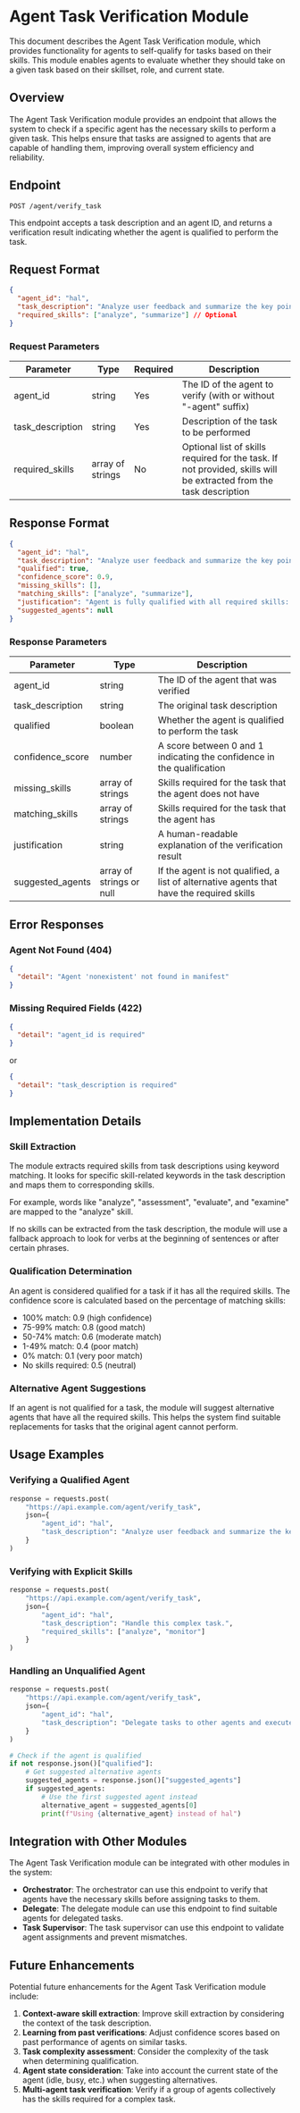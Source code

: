 # Agent Task Verification Module

This document describes the Agent Task Verification module, which provides functionality for agents to self-qualify for tasks based on their skills. This module enables agents to evaluate whether they should take on a given task based on their skillset, role, and current state.

## Overview

The Agent Task Verification module provides an endpoint that allows the system to check if a specific agent has the necessary skills to perform a given task. This helps ensure that tasks are assigned to agents that are capable of handling them, improving overall system efficiency and reliability.

## Endpoint

```
POST /agent/verify_task
```

This endpoint accepts a task description and an agent ID, and returns a verification result indicating whether the agent is qualified to perform the task.

## Request Format

```json
{
  "agent_id": "hal",
  "task_description": "Analyze user feedback and summarize the key points.",
  "required_skills": ["analyze", "summarize"] // Optional
}
```

### Request Parameters

| Parameter        | Type             | Required | Description                                                                                                        |
| ---------------- | ---------------- | -------- | ------------------------------------------------------------------------------------------------------------------ |
| agent_id         | string           | Yes      | The ID of the agent to verify (with or without "-agent" suffix)                                                    |
| task_description | string           | Yes      | Description of the task to be performed                                                                            |
| required_skills  | array of strings | No       | Optional list of skills required for the task. If not provided, skills will be extracted from the task description |

## Response Format

```json
{
  "agent_id": "hal",
  "task_description": "Analyze user feedback and summarize the key points.",
  "qualified": true,
  "confidence_score": 0.9,
  "missing_skills": [],
  "matching_skills": ["analyze", "summarize"],
  "justification": "Agent is fully qualified with all required skills: analyze, summarize.",
  "suggested_agents": null
}
```

### Response Parameters

| Parameter        | Type                     | Description                                                                               |
| ---------------- | ------------------------ | ----------------------------------------------------------------------------------------- |
| agent_id         | string                   | The ID of the agent that was verified                                                     |
| task_description | string                   | The original task description                                                             |
| qualified        | boolean                  | Whether the agent is qualified to perform the task                                        |
| confidence_score | number                   | A score between 0 and 1 indicating the confidence in the qualification                    |
| missing_skills   | array of strings         | Skills required for the task that the agent does not have                                 |
| matching_skills  | array of strings         | Skills required for the task that the agent has                                           |
| justification    | string                   | A human-readable explanation of the verification result                                   |
| suggested_agents | array of strings or null | If the agent is not qualified, a list of alternative agents that have the required skills |

## Error Responses

### Agent Not Found (404)

```json
{
  "detail": "Agent 'nonexistent' not found in manifest"
}
```

### Missing Required Fields (422)

```json
{
  "detail": "agent_id is required"
}
```

or

```json
{
  "detail": "task_description is required"
}
```

## Implementation Details

### Skill Extraction

The module extracts required skills from task descriptions using keyword matching. It looks for specific skill-related keywords in the task description and maps them to corresponding skills.

For example, words like "analyze", "assessment", "evaluate", and "examine" are mapped to the "analyze" skill.

If no skills can be extracted from the task description, the module will use a fallback approach to look for verbs at the beginning of sentences or after certain phrases.

### Qualification Determination

An agent is considered qualified for a task if it has all the required skills. The confidence score is calculated based on the percentage of matching skills:

- 100% match: 0.9 (high confidence)
- 75-99% match: 0.8 (good match)
- 50-74% match: 0.6 (moderate match)
- 1-49% match: 0.4 (poor match)
- 0% match: 0.1 (very poor match)
- No skills required: 0.5 (neutral)

### Alternative Agent Suggestions

If an agent is not qualified for a task, the module will suggest alternative agents that have all the required skills. This helps the system find suitable replacements for tasks that the original agent cannot perform.

## Usage Examples

### Verifying a Qualified Agent

```python
response = requests.post(
    "https://api.example.com/agent/verify_task",
    json={
        "agent_id": "hal",
        "task_description": "Analyze user feedback and summarize the key points."
    }
)
```

### Verifying with Explicit Skills

```python
response = requests.post(
    "https://api.example.com/agent/verify_task",
    json={
        "agent_id": "hal",
        "task_description": "Handle this complex task.",
        "required_skills": ["analyze", "monitor"]
    }
)
```

### Handling an Unqualified Agent

```python
response = requests.post(
    "https://api.example.com/agent/verify_task",
    json={
        "agent_id": "hal",
        "task_description": "Delegate tasks to other agents and execute the plan."
    }
)

# Check if the agent is qualified
if not response.json()["qualified"]:
    # Get suggested alternative agents
    suggested_agents = response.json()["suggested_agents"]
    if suggested_agents:
        # Use the first suggested agent instead
        alternative_agent = suggested_agents[0]
        print(f"Using {alternative_agent} instead of hal")
```

## Integration with Other Modules

The Agent Task Verification module can be integrated with other modules in the system:

- **Orchestrator**: The orchestrator can use this endpoint to verify that agents have the necessary skills before assigning tasks to them.
- **Delegate**: The delegate module can use this endpoint to find suitable agents for delegated tasks.
- **Task Supervisor**: The task supervisor can use this endpoint to validate agent assignments and prevent mismatches.

## Future Enhancements

Potential future enhancements for the Agent Task Verification module include:

1. **Context-aware skill extraction**: Improve skill extraction by considering the context of the task description.
2. **Learning from past verifications**: Adjust confidence scores based on past performance of agents on similar tasks.
3. **Task complexity assessment**: Consider the complexity of the task when determining qualification.
4. **Agent state consideration**: Take into account the current state of the agent (idle, busy, etc.) when suggesting alternatives.
5. **Multi-agent task verification**: Verify if a group of agents collectively has the skills required for a complex task.

